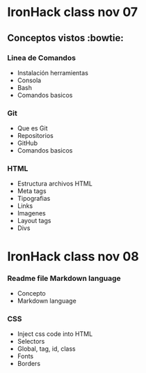 # IronHack class nov 07

## Conceptos vistos :bowtie:

### Linea de Comandos

- Instalación herramientas
- Consola
- Bash
- Comandos basicos

### Git

- Que es Git
- Repositorios
- GitHub
- Comandos basicos

### HTML

- Estructura archivos HTML
- Meta tags
- Tipografias
- Links
- Imagenes
- Layout tags
- Divs

# IronHack class nov 08

### Readme file Markdown language

- Concepto
- Markdown language

### CSS

- Inject css code into HTML
- Selectors
- Global, tag, id, class
- Fonts
- Borders
